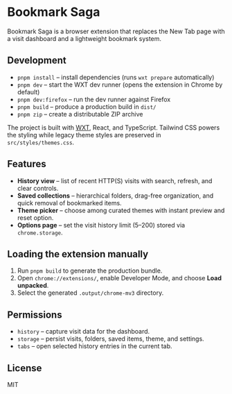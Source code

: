# Bookmark Saga

Bookmark Saga is a browser extension that replaces the New Tab page with a visit dashboard and a lightweight bookmark system.

## Development

- `pnpm install` – install dependencies (runs `wxt prepare` automatically)
- `pnpm dev` – start the WXT dev runner (opens the extension in Chrome by default)
- `pnpm dev:firefox` – run the dev runner against Firefox
- `pnpm build` – produce a production build in `dist/`
- `pnpm zip` – create a distributable ZIP archive

The project is built with [WXT](https://wxt.dev), React, and TypeScript. Tailwind CSS powers the styling while legacy theme styles are preserved in `src/styles/themes.css`.

## Features

- **History view** – list of recent HTTP(S) visits with search, refresh, and clear controls.
- **Saved collections** – hierarchical folders, drag-free organization, and quick removal of bookmarked items.
- **Theme picker** – choose among curated themes with instant preview and reset option.
- **Options page** – set the visit history limit (5–200) stored via `chrome.storage`.

## Loading the extension manually

1. Run `pnpm build` to generate the production bundle.
2. Open `chrome://extensions/`, enable Developer Mode, and choose **Load unpacked**.
3. Select the generated `.output/chrome-mv3` directory.

## Permissions

- `history` – capture visit data for the dashboard.
- `storage` – persist visits, folders, saved items, theme, and settings.
- `tabs` – open selected history entries in the current tab.

## License

MIT
